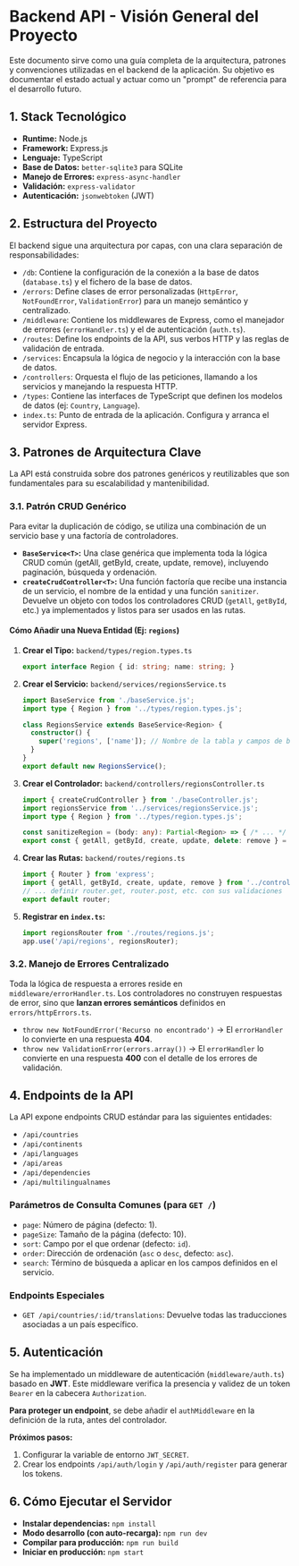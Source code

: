 # Backend API - Visión General del Proyecto

Este documento sirve como una guía completa de la arquitectura, patrones y convenciones utilizadas en el backend de la aplicación. Su objetivo es documentar el estado actual y actuar como un "prompt" de referencia para el desarrollo futuro.

## 1. Stack Tecnológico

-   **Runtime:** Node.js
-   **Framework:** Express.js
-   **Lenguaje:** TypeScript
-   **Base de Datos:** `better-sqlite3` para SQLite
-   **Manejo de Errores:** `express-async-handler`
-   **Validación:** `express-validator`
-   **Autenticación:** `jsonwebtoken` (JWT)

## 2. Estructura del Proyecto

El backend sigue una arquitectura por capas, con una clara separación de responsabilidades:

-   `/db`: Contiene la configuración de la conexión a la base de datos (`database.ts`) y el fichero de la base de datos.
-   `/errors`: Define clases de error personalizadas (`HttpError`, `NotFoundError`, `ValidationError`) para un manejo semántico y centralizado.
-   `/middleware`: Contiene los middlewares de Express, como el manejador de errores (`errorHandler.ts`) y el de autenticación (`auth.ts`).
-   `/routes`: Define los endpoints de la API, sus verbos HTTP y las reglas de validación de entrada.
-   `/services`: Encapsula la lógica de negocio y la interacción con la base de datos.
-   `/controllers`: Orquesta el flujo de las peticiones, llamando a los servicios y manejando la respuesta HTTP.
-   `/types`: Contiene las interfaces de TypeScript que definen los modelos de datos (ej: `Country`, `Language`).
-   `index.ts`: Punto de entrada de la aplicación. Configura y arranca el servidor Express.

## 3. Patrones de Arquitectura Clave

La API está construida sobre dos patrones genéricos y reutilizables que son fundamentales para su escalabilidad y mantenibilidad.

### 3.1. Patrón CRUD Genérico

Para evitar la duplicación de código, se utiliza una combinación de un servicio base y una factoría de controladores.

-   **`BaseService<T>`:** Una clase genérica que implementa toda la lógica CRUD común (getAll, getById, create, update, remove), incluyendo paginación, búsqueda y ordenación.
-   **`createCrudController<T>`:** Una función factoría que recibe una instancia de un servicio, el nombre de la entidad y una función `sanitizer`. Devuelve un objeto con todos los controladores CRUD (`getAll`, `getById`, etc.) ya implementados y listos para ser usados en las rutas.

#### Cómo Añadir una Nueva Entidad (Ej: `regions`)

1.  **Crear el Tipo:** `backend/types/region.types.ts`
    ```typescript
    export interface Region { id: string; name: string; }
    ```
2.  **Crear el Servicio:** `backend/services/regionsService.ts`
    ```typescript
    import BaseService from './baseService.js';
    import type { Region } from '../types/region.types.js';

    class RegionsService extends BaseService<Region> {
      constructor() {
        super('regions', ['name']); // Nombre de la tabla y campos de búsqueda
      }
    }
    export default new RegionsService();
    ```
3.  **Crear el Controlador:** `backend/controllers/regionsController.ts`
    ```typescript
    import { createCrudController } from './baseController.js';
    import regionsService from '../services/regionsService.js';
    import type { Region } from '../types/region.types.js';

    const sanitizeRegion = (body: any): Partial<Region> => { /* ... */ };
    export const { getAll, getById, create, update, delete: remove } = createCrudController(regionsService, 'Region', sanitizeRegion);
    ```
4.  **Crear las Rutas:** `backend/routes/regions.ts`
    ```typescript
    import { Router } from 'express';
    import { getAll, getById, create, update, remove } from '../controllers/regionsController.js';
    // ... definir router.get, router.post, etc. con sus validaciones
    export default router;
    ```
5.  **Registrar en `index.ts`:**
    ```typescript
    import regionsRouter from './routes/regions.js';
    app.use('/api/regions', regionsRouter);
    ```

### 3.2. Manejo de Errores Centralizado

Toda la lógica de respuesta a errores reside en `middleware/errorHandler.ts`. Los controladores no construyen respuestas de error, sino que **lanzan errores semánticos** definidos en `errors/httpErrors.ts`.

-   `throw new NotFoundError('Recurso no encontrado')` -> El `errorHandler` lo convierte en una respuesta **404**.
-   `throw new ValidationError(errors.array())` -> El `errorHandler` lo convierte en una respuesta **400** con el detalle de los errores de validación.

## 4. Endpoints de la API

La API expone endpoints CRUD estándar para las siguientes entidades:

-   `/api/countries`
-   `/api/continents`
-   `/api/languages`
-   `/api/areas`
-   `/api/dependencies`
-   `/api/multilingualnames`

### Parámetros de Consulta Comunes (para `GET /`)

-   `page`: Número de página (defecto: 1).
-   `pageSize`: Tamaño de la página (defecto: 10).
-   `sort`: Campo por el que ordenar (defecto: `id`).
-   `order`: Dirección de ordenación (`asc` o `desc`, defecto: `asc`).
-   `search`: Término de búsqueda a aplicar en los campos definidos en el servicio.

### Endpoints Especiales

-   `GET /api/countries/:id/translations`: Devuelve todas las traducciones asociadas a un país específico.

## 5. Autenticación

Se ha implementado un middleware de autenticación (`middleware/auth.ts`) basado en **JWT**. Este middleware verifica la presencia y validez de un token `Bearer` en la cabecera `Authorization`.

**Para proteger un endpoint**, se debe añadir el `authMiddleware` en la definición de la ruta, antes del controlador.

**Próximos pasos:**
1.  Configurar la variable de entorno `JWT_SECRET`.
2.  Crear los endpoints `/api/auth/login` y `/api/auth/register` para generar los tokens.

## 6. Cómo Ejecutar el Servidor

-   **Instalar dependencias:** `npm install`
-   **Modo desarrollo (con auto-recarga):** `npm run dev`
-   **Compilar para producción:** `npm run build`
-   **Iniciar en producción:** `npm start`